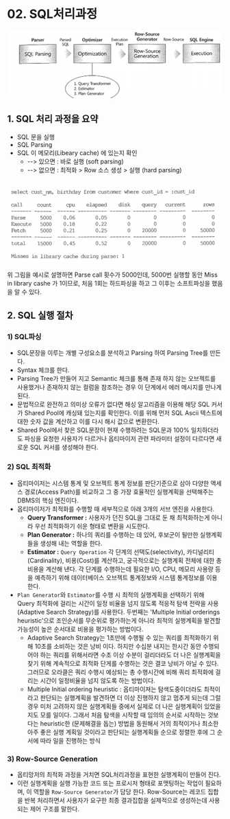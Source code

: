# 02. SQL처리과정



![스크린샷 2024-03-04 오후 12.49.54](../../img/045.png)



## 1. SQL 처리 과정을 요약

- SQL 문을 실행
- SQL Parsing
- SQL 이 메모리(Libeary cache) 에 있는지 확인
  - --> 있으면 : 바로 실행 (soft parsing)
  - --> 없으면 : 최적화 > Row 소스 생성 > 실행 (hard parsing)



![스크린샷 2024-03-04 오후 12.58.33](../../img/046.png)

위 그림을 예시로 설명하면
Parse call 횟수가 5000인데, 5000번 실행할 동안 Miss in library cashe 가 1이므로, 처음 1회는 하드파싱을 하고 그 이후는 소프트파싱을 했음을 알 수 있다.





## 2. SQL 실행 절차


### 1) SQL파싱

- SQL문장을 이루는 개별 구성요소를 분석하고 Parsing 하여 Parsing Tree를 만든다.
- Syntax 체크를 한다.
- Parsing Tree가 만들어 지고 Semantic 체크를 통해 존재 하지 않는 오브젝트를 사용했거나 존재하지 않는 컬럼을 참조하는 경우 이 단계에서 에러 메시지를 만나게 된다.
- 문법적으로 완전하고 의미상 오류가 없다면 해싱 알고리즘을 이용해 해당 SQL 커서가 Shared Pool에 캐싱돼 있는지를 확인한다. 이를 위해 먼저 SQL Ascii 텍스트에 대한 숫자 값을 계산하고 이를 다시 해시 값으로 변환한다.
- Shared Pool에서 찾은 SQL문장이 현재 수행하려는 SQL문과 100% 일치하더라도 파싱을 요청한 사용자가 다르거나 옵티마이저 관련 파라미터 설정이 다르다면 새로운 SQL 커서를 생성해야 한다.



### 2) SQL 최적화

- 옵티마이저는 시스템 통계 및 오브젝트 통계 정보를 판단기준으로 삼아 다양한 액세스 경로(Access Path)를 비교하고 그 중 가장 효율적인 실행계획을 선택해주는 DBMS의 핵심 엔진이다.
- 옵티마이저가 최적화를 수행할 때 세부적으로 아래 3개의 서브 엔진을 사용한다.
  - **Query Transformer :** 사용자가 던진 SQL을 그대로 둔 채 최적화하는게 아니라 우선 최적화하기 쉬운 형태로 변환을 시도한다.
  - **Plan Generator :** 하나의 쿼리를 수행하는 데 있어, 후보군이 될만한 실행계획들을 생성해 내는 역할을 한다.
  - **Estimator :** `Query Operation` 각 단계의 선택도(selectivity), 카디널리티(Cardinality), 비용(Cost)를 계산하고, 궁극적으로는 실행계획 전체에 대한 총 비용을 계산해 낸다. 각 단계를 수행하는데 필요한 I/O, CPU, 메모리 사용량 등을 예측하기 위해 데이터베이스 오브젝트 통계정보와 시스템 통계정보를 이용한다.
- `Plan Generator`와 `Estimator`를 수행 시 최적의 실행계획을 선택하기 위해 Query 최적화에 걸리는 시간이 일정 비율을 넘지 않도록 적응적 탐색 전략을 사용(Adaptive Search Strategy)를 사용한다. 두번째는 'Multiple Initial orderings heuristic'으로 조인순서를 무순위로 평가하는게 아니라 최적의 실행계획을 발견할 가능성이 높은 순서대로 비용을 평가하는 방법이다.
  - Adaptive Search Strategy는 1초만에 수행될 수 있는 쿼리를 최적화하기 위해 10초를 소비하는 것은 낭비 이다. 하지만 수십분 내지는 한시간 동안 수행되어야 하는 쿼리를 위해서라면 수초 이상 수분이 걸리더라도 더 나은 실행계획을 찾기 위해 계속적으로 최적화 단게를 수행하는 것은 결코 낭비가 아닐 수 있다. 그러므로 오라클은 쿼리 수행시 예상되는 총 수행시간에 비해 쿼리 최적화에 걸리는 시간이 일정비율을 넘지 않도록 하는 방법이다.
  - Multiple Initial ordering heuristic : 옵티마이져는 탐색도중이더라도 최적이라고 판단되는 실행계획을 발견하면 더 이상 진행하지 않고 멈추게 되는데 그럴 경우 미처 고려하지 않은 실행계획들 중에서 실제로 더 나은 실행계획이 있었을지도 모를 일이다. 그래서 처음 탐색을 시작할 때 임의의 순서로 시작하는 것보다는 heuristic한 (문제해결을 돕는) 방법을 동원해서 거의 최적이거나 최소한 아주 좋은 실행 계획일 것이라고 판단되는 실행계획들 순으로 정렬한 후에 그 순서에 따라 일을 진행하는 방식



### 3) Row-Source Generation

- 옵티망저의 최적화 과정을 거치면 SQL처리과정을 표현한 실행계획이 만들어 진다.
- 이런 실행계획을 실행 가능한 코드 또는 프로시저 형태로 포맷팅하는 작업이 필요하며, 이 역할을 `Row-Source Generator`가 담당 한다. Row-Source는 레코드 집합을 반복 처리하면서 사용자가 요구한 최종 결과집합을 실제적으로 생성하는데 사용되는 제어 구조를 말한다.
